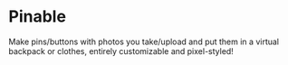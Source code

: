 # Pinable
Make pins/buttons with photos you take/upload and put them in a virtual backpack or clothes, entirely customizable and pixel-styled!
